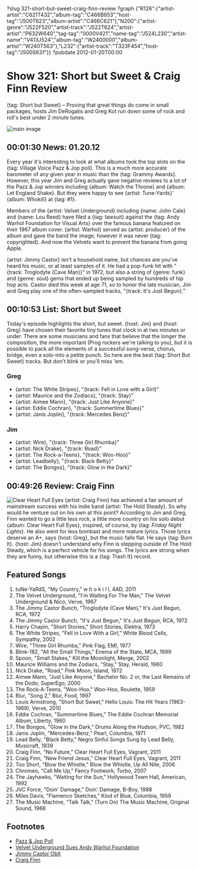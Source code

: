 ?slug 321-short-but-sweet-craig-finn-review
?graph {"R126":{"artist-artist":"C621T432","album-tag":"C466B653","host-tag":"J500T623","album-artist":"C466C621"},"N200":{"artist-genre":"J522F520","artist-track":"J522T624","artist-artist":"P632W640","tag-tag":"0000V421","name-tag":"J524L230","artist-name":"V413J524","album-tag":"W2400000","album-artist":"W240T563"},"L232":{"artist-track":"T323F454","host-tag":"J500S631"}}
?pubdate 2012-01-20T00:00

# Show 321: Short but Sweet & Craig Finn Review
{tag: Short but Sweet} – Proving that great things do come in small packages, hosts Jim DeRogatis and Greg Kot run down some of rock and roll's best under 2 minute tunes.

![main image](http://static.soundopinions.org/images/2012/shortbutsweet.jpg)

## 00:01:30 News: 01.20.12
Every year it's interesting to look at what albums took the top slots on the {tag: Village Voice Pazz & Jop poll}. This is a much more accurate barometer of any given year in music than the {tag: Grammy Awards}. However, this year Jim and Greg actually gave negative reviews to a lot of the Pazz & Jop winners including {album: Watch the Throne} and {album: Let England Shake}. But they were happy to see {artist: Tune-Yards}' {album: Whokill} at {tag: #1}.

Members of the {artist: Velvet Underground} including {name: John Cale} and {name: Lou Reed} have filed a {tag: lawsuit} against the {tag: Andy Warhol Foundation for Visual Arts} over the famous banana featured on their 1967 album cover. {artist: Warhol} served as {artist: producer} of the album and gave the band the image, however it was never {tag: copyrighted}. And now the Velvets want to prevent the banana from going Apple.

{artist: Jimmy Castor} isn't a household name, but chances are you've heard his music, or at least samples of it. He had a pop-funk hit with "{track: Troglodyte (Cave Man)}" in 1972, but also a string of {genre: funk} and {genre: soul} gems that ended up being sampled by hundreds of hip hop acts. Castor died this week at age 71, so to honor the late musician, Jim and Greg play one of the often-sampled tracks, "{track: It's Just Begun}."

## 00:10:53 List: Short but Sweet
Today's episode highlights the short, but sweet. {host: Jim} and {host: Greg} have chosen their favorite tiny tunes that clock in at two minutes or under. There are some musicians and fans that believe that the longer the composition, the more important (Prog rockers we're talking to you), but it is possible to pack all the elements of a successful song-verse, chorus, bridge, even a solo-into a petite punch. So here are the best {tag: Short But Sweet} tracks. But don't blink or you'll miss 'em.

### Greg
- {artist: The White Stripes}, "{track: Fell in Love with a Girl}"
- {artist: Maurice and the Zodiacs}, "{track: Stay}"
- {artist: Aimee Mann}, "{track: Just Like Anyone}" 
- {artist: Eddie Cochran}, "{track: Summertime Blues}"
- {artist: Janis Joplin}, "{track: Mercedes Benz}"

### Jim
- {artist: Wire}, "{track: Three Girl Rhumba}"
- {artist: Nick Drake}, "{track: Road}"
- {artist: The Rock-a-Teens}, "{track: Woo-Hoo}"
- {artist: Leadbelly}, "{track: Black Betty}"
- {artist: The Bongos}, "{track: Glow in the Dark}"

## 00:49:26 Review: Craig Finn
![Clear Heart Full Eyes](http://a2.mzstatic.com/us/r30/Music/v4/8b/12/4d/8b124d82-0429-cff8-ae5a-103f01abd969/00601091070523_Cover.600x600-75.jpg "282243559/628824655")
{artist: Craig Finn} has achieved a fair amount of mainstream success with his indie band {artist: The Hold Steady}. So why would he venture out on his own at this point? According to Jim and Greg, Finn wanted to go a little less rock, a little more country on his solo debut {album: Clear Heart Full Eyes}, inspired, of course, by {tag: *Friday Night Lights*}. He also went for less bombast and more mature lyrics. Those lyrics deserve an A+, says {host: Greg}, but the music falls flat. He says {tag: Burn It}. {host: Jim} doesn't understand why Finn is stepping outside of The Hold Steady, which is a perfect vehicle for his songs. The lyrics are strong when they are funny, but otherwise this is a {tag: Trash It} record.

## Featured Songs
1. tuNe-YaRdS, "My Country," w h o k i l l, 4AD, 2011
2. The Velvet Underground, "I'm Waiting For The Man," The Velvet Underground & Nico, Verve, 1967
3. The Jimmy Castor Bunch, "Troglodyte (Cave Man)," It's Just Begun, RCA, 1972
4. The Jimmy Castor Bunch, "It's Just Begun," It's Just Begun, RCA, 1972
5. Harry Chapin, "Short Stories," Short Stories, Elektra, 1973
6. The White Stripes, "Fell in Love With a Girl," White Blood Cells, Sympathy, 2002
7. Wire, "Three Girl Rhumba," Pink Flag, EMI, 1977
8. Blink-182, "All the Small Things," Enema of the State, MCA, 1999
9. Spoon, "Small Stakes," Kill the Moonlight, Merge, 2002
10. Maurice Williams and the Zodiacs, "Stay," Stay, Herald, 1960
11. Nick Drake, "Road," Pink Moon, Island, 1972
12. Aimee Mann, "Just Like Anyone," Bachelor No. 2 or, the Last Remains of the Dodo, SuperEgo, 2000
13. The Rock-A-Teens, "Woo-Hoo," Woo-Hoo, Roulette, 1959
14. Blur, "Song 2," Blur, Food, 1997
15. Louis Armstrong, "Short But Sweet," Hello Louis: The Hit Years (1963-1969), Verve, 2010
16. Eddie Cochran, "Summertime Blues," The Eddie Cochran Memorial Album, Liberty, 1960
17. The Bongos, "Glow in the Dark," Drums Along the Hudson, PVC, 1982
18. Janis Joplin, "Mercedes-Benz," Pearl, Columbia, 1971
19. Lead Belly, "Black Betty," Negro Sinful Songs Sung by Lead Belly, Musicraft, 1939
20. Craig Finn, "No Future," Clear Heart Full Eyes, Vagrant, 2011
21. Craig Finn, "New Friend Jesus," Clear Heart Full Eyes, Vagrant, 2011
22. Too Short, "Blow the Whistle," Blow the Whistle, Up All Nite, 2006
23. Chromeo, "Call Me Up," Fancy Footwork, Turbo, 2007
24. The Jayhawks, "Waiting for the Sun," Hollywood Town Hall, American, 1992
25. JVC Force, "Doin' Damage," Doin' Damage, B-Boy, 1988
26. Miles Davis, "Flamenco Sketches," Kind of Blue, Columbia, 1959
27. The Music Machine, "Talk Talk," (Turn On) The Music Machine, Original Sound, 1966

## Footnotes
- [Pazz & Jop Poll](http://www.villagevoice.com/pazznjop)
- [Velvet Underground Sues Andy Warhol Foundation](http://www.hollywoodreporter.com/thr-esq/velvet-underground-andy-warhol-bananas-280603)
- [Jimmy Castor Obit](http://www.nytimes.com/2012/01/18/arts/music/jimmy-castor-musician-who-mastered-many-genres-dies-at-71.html?_r=0)
- [Craig Finn](http://steadycraig.tumblr.com/)
